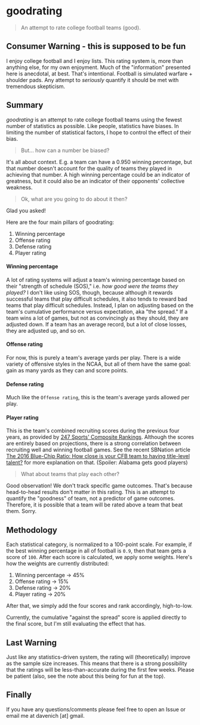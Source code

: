 # goodrating

> An attempt to rate college football teams (good).

## Consumer Warning - this is supposed to be fun

I enjoy college football and I enjoy lists. This rating system is, more than anything else, for my own enjoyment. Much of the "information" presented here is anecdotal, at best. That's intentional. Football is simulated warfare + shoulder pads. Any attempt to *seriously* quantify it should be met with tremendous skepticism.

## Summary

*goodrating* is an attempt to rate college football teams using the fewest number of statistics as possible. Like people, statistics have biases. In limiting the number of statistical factors, I hope to control the effect of their bias.

> But... how can a number be biased?

It's all about context. E.g. a team can have a 0.950 winning percentage, but that number doesn't account for the quality of teams they played in achieving that number. A high winning percentage could be an indicator of greatness, but it could also be an indicator of their opponents' collective weakness.

> Ok, what are you going to do about it then?

Glad you asked!

Here are the four main pillars of goodrating:

1. Winning percentage
2. Offense rating
3. Defense rating
4. Player rating

#### Winning percentage

A lot of rating systems will adjust a team's winning percentage based on their "strength of schedule (SOS)," i.e. *how good were the teams they played?* I don't like using SOS, though, because although it rewards successful teams that play difficult schedules, it also tends to reward bad teams that play difficult schedules. Instead, I plan on adjusting based on the team's cumulative performance versus expectation, aka "the spread." If a team wins a lot of games, but not as convincingly as they should, they are adjusted down. If a team has an average record, but a lot of close losses, they are adjusted up, and so on.

#### Offense rating

For now, this is purely a team's average yards per play. There is a wide variety of offensive styles in the NCAA, but all of them have the same goal: gain as many yards as they can and score points.

#### Defense rating

Much like the `Offense rating`, this is the team's average yards allowed per play.

#### Player rating

This is the team's combined recruiting scores during the previous four years, as provided by [247 Sports' Composite Rankings](http://247sports.com/Season/2017-Football/CompositeTeamRankings). Although the scores are entirely based on projections, there is a strong correlation between recruiting well and winning football games. See the recent SBNation article [The 2016 Blue-Chip Ratio: How close is your CFB team to having title-level talent?](http://www.sbnation.com/college-football-recruiting/2016/8/18/12530108/ncaa-football-best-recruiters-2016) for more explanation on that. (Spoiler: Alabama gets good players)

> What about teams that play each other?

Good observation! We don't track specific game outcomes. That's because head-to-head results don't matter in this rating. This is an attempt to quantify the "goodness" of team, not a predictor of game outcomes. Therefore, it is possible that a team will be rated above a team that beat them. Sorry.

## Methodology

Each statistical category, is normalized to a 100-point scale. For example, if the best winning percentage in all of football is `0.9`, then that team gets a score of `100`. After each score is calculated, we apply some weights. Here's how the weights are currently distributed:

1. Winning percentage -> 45%
2. Offense rating -> 15%
3. Defense rating -> 20%
4. Player rating -> 20%
 
After that, we simply add the four scores and rank accordingly, high-to-low.

Currently, the cumulative "against the spread" score is applied directly to the final score, but I'm still evaluating the effect that has.

## Last Warning

Just like any statistics-driven system, the rating will (theoretically) improve as the sample size increases. This means that there is a strong possibility that the ratings will be less-than-accurate during the first few weeks. Please be patient (also, see the note about this being for fun at the top).

## Finally

If you have any questions/comments please feel free to open an Issue or email me at davenich [at] gmail.
